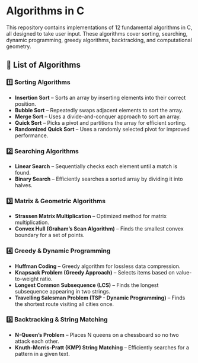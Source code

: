 # Algorithms in C

This repository contains implementations of 12 fundamental algorithms in C, all designed to take user input. These algorithms cover sorting, searching, dynamic programming, greedy algorithms, backtracking, and computational geometry.

## 📌 List of Algorithms

### 1️⃣ Sorting Algorithms
- **Insertion Sort** – Sorts an array by inserting elements into their correct position.
- **Bubble Sort** – Repeatedly swaps adjacent elements to sort the array.
- **Merge Sort** – Uses a divide-and-conquer approach to sort an array.
- **Quick Sort** – Picks a pivot and partitions the array for efficient sorting.
- **Randomized Quick Sort** – Uses a randomly selected pivot for improved performance.

### 2️⃣ Searching Algorithms
- **Linear Search** – Sequentially checks each element until a match is found.
- **Binary Search** – Efficiently searches a sorted array by dividing it into halves.

### 3️⃣ Matrix & Geometric Algorithms
- **Strassen Matrix Multiplication** – Optimized method for matrix multiplication.
- **Convex Hull (Graham’s Scan Algorithm)** – Finds the smallest convex boundary for a set of points.

### 4️⃣ Greedy & Dynamic Programming
- **Huffman Coding** – Greedy algorithm for lossless data compression.
- **Knapsack Problem (Greedy Approach)** – Selects items based on value-to-weight ratio.
- **Longest Common Subsequence (LCS)** – Finds the longest subsequence appearing in two strings.
- **Travelling Salesman Problem (TSP - Dynamic Programming)** – Finds the shortest route visiting all cities once.

### 5️⃣ Backtracking & String Matching
- **N-Queen’s Problem** – Places N queens on a chessboard so no two attack each other.
- **Knuth-Morris-Pratt (KMP) String Matching** – Efficiently searches for a pattern in a given text.
